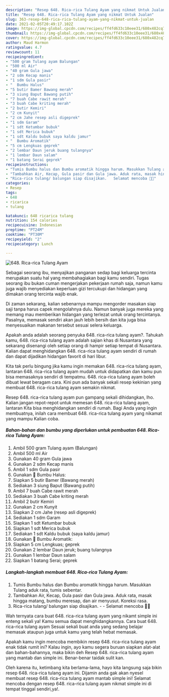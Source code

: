```yaml
---
description: "Resep 648. Rica-rica Tulang Ayam yang nikmat Untuk Jualan"
title: "Resep 648. Rica-rica Tulang Ayam yang nikmat Untuk Jualan"
slug: 363-resep-648-rica-rica-tulang-ayam-yang-nikmat-untuk-jualan
date: 2021-02-05T20:49:17.102Z
image: https://img-global.cpcdn.com/recipes/ff4fd633c10eee31/680x482cq70/648-rica-rica-tulang-ayam-foto-resep-utama.jpg
thumbnail: https://img-global.cpcdn.com/recipes/ff4fd633c10eee31/680x482cq70/648-rica-rica-tulang-ayam-foto-resep-utama.jpg
cover: https://img-global.cpcdn.com/recipes/ff4fd633c10eee31/680x482cq70/648-rica-rica-tulang-ayam-foto-resep-utama.jpg
author: Maud Harmon
ratingvalue: 4.7
reviewcount: 11
recipeingredient:
- "500 gram Tulang ayam Balungan"
- "500 ml Air"
- "40 gram Gula jawa"
- "2 sdm Kecap manis"
- "1 sdm Gula pasir"
- "  Bumbu Halus"
- "5 butir Bamer Bawang merah"
- "3 siung Baput Bawang putih"
- "7 buah Cabe rawit merah"
- "3 buah Cabe kriting merah"
- "2 butir Kemiri"
- "2 cm Kunyit"
- "2 cm Jahe resep asli digeprek"
- "1 sdm Garam"
- "1 sdt Ketumbar bubuk"
- "1 sdt Merica bubuk"
- "1 sdt Kaldu bubuk saya kaldu jamur"
- "  Bumbu Aromatik"
- "5 cm Lengkuas geprek"
- "2 lembar Daun jeruk buang tulangnya"
- "1 lembar Daun salam"
- "1 batang Serai geprek"
recipeinstructions:
- "Tumis Bumbu halus dan Bumbu aromatik hingga harum. Masukkan Tulang aduk rata, tumis sebentar."
- "Tambahkan Air, Kecap, Gula pasir dan Gula jawa. Aduk rata, masak hingga matang, bumbu meresap, dan air menyusut. Koreksi rasa."
- "Rica-rica tulang/ balungan siap disajikan.   Selamat mencoba 🙏😊"
categories:
- Resep
tags:
- 648
- ricarica
- tulang

katakunci: 648 ricarica tulang 
nutrition: 154 calories
recipecuisine: Indonesian
preptime: "PT24M"
cooktime: "PT30M"
recipeyield: "2"
recipecategory: Lunch

---
```



![648. Rica-rica Tulang Ayam](https://img-global.cpcdn.com/recipes/ff4fd633c10eee31/680x482cq70/648-rica-rica-tulang-ayam-foto-resep-utama.jpg)

Sebagai seorang ibu, menyajikan panganan sedap bagi keluarga tercinta merupakan suatu hal yang membahagiakan bagi kamu sendiri. Tugas seorang ibu bukan cuman mengerjakan pekerjaan rumah saja, namun kamu juga wajib menyediakan keperluan gizi tercukupi dan hidangan yang dimakan orang tercinta wajib enak.

Di zaman  sekarang, kalian sebenarnya mampu mengorder masakan siap saji tanpa harus capek mengolahnya dulu. Namun banyak juga mereka yang memang mau memberikan hidangan yang terlezat untuk orang tercintanya. Pasalnya, memasak sendiri akan jauh lebih bersih dan kita juga bisa menyesuaikan makanan tersebut sesuai selera keluarga. 



Apakah anda adalah seorang penyuka 648. rica-rica tulang ayam?. Tahukah kamu, 648. rica-rica tulang ayam adalah sajian khas di Nusantara yang sekarang disenangi oleh setiap orang di hampir setiap tempat di Nusantara. Kalian dapat menghidangkan 648. rica-rica tulang ayam sendiri di rumah dan dapat dijadikan hidangan favorit di hari libur.

Kita tak perlu bingung jika kamu ingin memakan 648. rica-rica tulang ayam, lantaran 648. rica-rica tulang ayam mudah untuk didapatkan dan kamu pun bisa memasaknya sendiri di tempatmu. 648. rica-rica tulang ayam boleh dibuat lewat beragam cara. Kini pun ada banyak sekali resep kekinian yang membuat 648. rica-rica tulang ayam semakin nikmat.

Resep 648. rica-rica tulang ayam pun gampang sekali dihidangkan, lho. Kalian jangan repot-repot untuk memesan 648. rica-rica tulang ayam, lantaran Kita bisa menghidangkan sendiri di rumah. Bagi Anda yang ingin membuatnya, inilah cara membuat 648. rica-rica tulang ayam yang nikamat yang mampu Kalian coba.

<!--inarticleads1-->

##### Bahan-bahan dan bumbu yang diperlukan untuk pembuatan 648. Rica-rica Tulang Ayam:

1. Ambil 500 gram Tulang ayam (Balungan)
1. Ambil 500 ml Air
1. Gunakan 40 gram Gula jawa
1. Gunakan 2 sdm Kecap manis
1. Ambil 1 sdm Gula pasir
1. Gunakan  📌 Bumbu Halus:
1. Siapkan 5 butir Bamer (Bawang merah)
1. Sediakan 3 siung Baput (Bawang putih)
1. Ambil 7 buah Cabe rawit merah
1. Sediakan 3 buah Cabe kriting merah
1. Ambil 2 butir Kemiri
1. Gunakan 2 cm Kunyit
1. Siapkan 2 cm Jahe (resep asli digeprek)
1. Sediakan 1 sdm Garam
1. Siapkan 1 sdt Ketumbar bubuk
1. Siapkan 1 sdt Merica bubuk
1. Sediakan 1 sdt Kaldu bubuk (saya kaldu jamur)
1. Gunakan  📌 Bumbu Aromatik:
1. Siapkan 5 cm Lengkuas; geprek
1. Gunakan 2 lembar Daun jeruk; buang tulangnya
1. Gunakan 1 lembar Daun salam
1. Siapkan 1 batang Serai; geprek




<!--inarticleads2-->

##### Langkah-langkah membuat 648. Rica-rica Tulang Ayam:

1. Tumis Bumbu halus dan Bumbu aromatik hingga harum. Masukkan Tulang aduk rata, tumis sebentar.
1. Tambahkan Air, Kecap, Gula pasir dan Gula jawa. Aduk rata, masak hingga matang, bumbu meresap, dan air menyusut. Koreksi rasa.
1. Rica-rica tulang/ balungan siap disajikan.  -  - Selamat mencoba 🙏😊




Wah ternyata cara buat 648. rica-rica tulang ayam yang nikamt simple ini enteng sekali ya! Kamu semua dapat menghidangkannya. Cara buat 648. rica-rica tulang ayam Sesuai sekali buat anda yang sedang belajar memasak ataupun juga untuk kamu yang telah hebat memasak.

Apakah kamu ingin mencoba membikin resep 648. rica-rica tulang ayam enak tidak rumit ini? Kalau ingin, ayo kamu segera buruan siapkan alat-alat dan bahan-bahannya, maka bikin deh Resep 648. rica-rica tulang ayam yang mantab dan simple ini. Benar-benar taidak sulit kan. 

Oleh karena itu, ketimbang kita berlama-lama, hayo kita langsung saja bikin resep 648. rica-rica tulang ayam ini. Dijamin anda gak akan nyesel membuat resep 648. rica-rica tulang ayam mantab simple ini! Selamat mencoba dengan resep 648. rica-rica tulang ayam nikmat simple ini di tempat tinggal sendiri,ya!.


